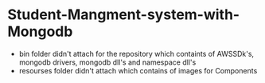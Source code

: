 # Student-Mangment-system-with-Mongodb
* bin folder didn't attach for the repository which containts of AWSSDk's, mongodb drivers, mongodb dll's and namespace dll's
* resourses folder didn't attach which contains of images for Components
